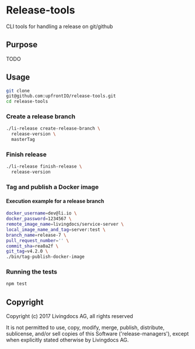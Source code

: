 # Release-tools
CLI tools for handling a release on git/github

## Purpose

TODO

## Usage
```bash
git clone
git@github.com:upfrontIO/release-tools.git
cd release-tools
```

### Create a release branch
```bash
./li-release create-release-branch \
  release-version \
  masterTag
```

### Finish release
```bash
./li-release finish-release \
  release-version
```

### Tag and publish a Docker image

#### Execution example for a release branch
```bash  
docker_username=dev@li.io \
docker_password=1234567 \
remote_image_name=livingdocs/service-server \
local_image_name_and_tag=server:test \
branch_name=release-7 \
pull_request_number='' \
commit_sha=rea0a2f \
git_tag=v4.2.0 \
./bin/tag-publish-docker-image
```

### Running the tests
```bash
npm test
```

## Copyright

Copyright (c) 2017 Livingdocs AG, all rights reserved

It is not permitted to use, copy, modify, merge, publish, distribute, sublicense, and/or sell copies of this Software ('release-managers'), except when explicitly stated otherwise by Livingdocs AG.
